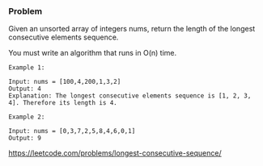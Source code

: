 ### Problem

Given an unsorted array of integers nums, return the length of the longest consecutive elements sequence.

You must write an algorithm that runs in O(n) time.

```
Example 1:

Input: nums = [100,4,200,1,3,2]
Output: 4
Explanation: The longest consecutive elements sequence is [1, 2, 3, 4]. Therefore its length is 4.
```

```
Example 2:

Input: nums = [0,3,7,2,5,8,4,6,0,1]
Output: 9
```

https://leetcode.com/problems/longest-consecutive-sequence/